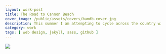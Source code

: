 ```yaml
---
layout: work-post
title: The Road to Cannon Beach
cover_image: /public/assets/covers/bandb-cover.jpg
description: This summer I am attempting to cycle across the country with and organization called Bike and Build. To keep challenging myself and share my messaging about the Affordbale Housing Cause I put together this site...check it out in all its glory at roadtocannonbeach.bike
category: work
tags: [ web design, jekyll, sass, github ]
---
```


<a href="roadtocannonbeach.bike"><img src=" {{ site.cdn_path }}/bike-build.site.png" /></a>
